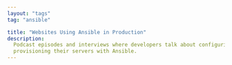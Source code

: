 ```yaml
---
layout: "tags"
tag: "ansible"

title: "Websites Using Ansible in Production"
description:
  Podcast episodes and interviews where developers talk about configuring and
  provisioning their servers with Ansible.
---
```


